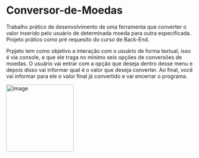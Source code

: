 # Conversor-de-Moedas
Trabalho prático de desenvolvimento de uma ferramenta que converter o valor inserido pelo usuário de determinada moeda para outra especificada. Projeto prático como pré requesito do curso de Back-End.

Prpjeto tem como objetivo a interação com o usuário de forma textual, isso é via console, e que ele traga no mínimo seis opções de conversões de moedas. O usuário vai entrar com a opção que deseja dentro desse menu e depois disso vai informar qual é o valor que deseja converter. Ao final, você vai informar para ele o valor final já convertido e vai encerrar o programa.

<img width="181" alt="image" src="https://github.com/user-attachments/assets/a8f36222-8446-47d9-894f-42910456ed51">
